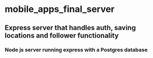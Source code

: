# mobile_apps_final_server

## Express server that handles auth, saving locations and follower functionality

### Node js server running express with a Postgres database

